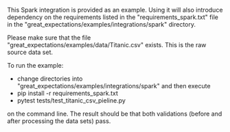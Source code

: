 This Spark integration is provided as an example. Using it will also introduce dependency on the requirements listed in
the "requirements_spark.txt" file in the "great_expectations/examples/integrations/spark" directory.

Please make sure that the file "great_expectations/examples/data/Titanic.csv" exists.  This is the raw source data set.

To run the example:

* change directories into "great_expectations/examples/integrations/spark" and then execute
* pip install -r requirements_spark.txt
* pytest tests/test_titanic_csv_pieline.py

on the command line.  The result should be that both validations (before and after processing the data sets) pass.
